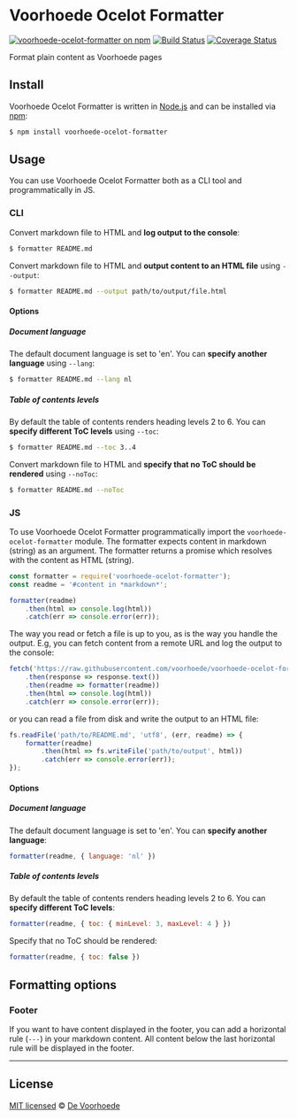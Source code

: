 # Voorhoede Ocelot Formatter

[![voorhoede-ocelot-formatter on npm](https://badge.fury.io/js/voorhoede-ocelot-formatter.svg)](https://www.npmjs.com/package/voorhoede-ocelot-formatter)
[![Build Status](https://travis-ci.org/voorhoede/voorhoede-ocelot-formatter.svg?branch=master)](https://travis-ci.org/voorhoede/voorhoede-ocelot-formatter)
[![Coverage Status](https://coveralls.io/repos/github/voorhoede/voorhoede-ocelot-formatter/badge.svg?branch=master)](https://coveralls.io/github/voorhoede/voorhoede-ocelot-formatter?branch=master)

Format plain content as Voorhoede pages

## Install

Voorhoede Ocelot Formatter is written in [Node.js](http://nodejs.org/) and can be installed via [npm](https://npmjs.org/):

```bash
$ npm install voorhoede-ocelot-formatter
```

## Usage

You can use Voorhoede Ocelot Formatter both as a CLI tool and programmatically in JS.

### CLI

Convert markdown file to HTML and **log output to the console**:

```bash
$ formatter README.md
```

Convert markdown file to HTML and **output content to an HTML file** using `--output`:

```bash
$ formatter README.md --output path/to/output/file.html
```

#### Options

##### Document language

The default document language is set to 'en'. You can **specify another language** using `--lang`:

```bash
$ formatter README.md --lang nl
```

##### Table of contents levels

By default the table of contents renders heading levels 2 to 6. You can **specify different ToC levels** using `--toc`:

```bash
$ formatter README.md --toc 3..4
```

Convert markdown file to HTML and **specify that no ToC should be rendered** using `--noToc`:

```bash
$ formatter README.md --noToc
```

### JS

To use Voorhoede Ocelot Formatter programmatically import the `voorhoede-ocelot-formatter` module.
The formatter expects content in markdown (string) as an argument.
The formatter returns a promise which resolves with the content as HTML (string).

```javascript
const formatter = require('voorhoede-ocelot-formatter');
const readme = '#content in *markdown*';

formatter(readme)
    .then(html => console.log(html))
    .catch(err => console.error(err));
```

The way you read or fetch a file is up to you, as is the way you handle the output.
E.g, you can fetch content from a remote URL and log the output to the console:

```javascript
fetch('https://raw.githubusercontent.com/voorhoede/voorhoede-ocelot-formatter/master/README.md')
    .then(response => response.text())
    .then(readme => formatter(readme))
    .then(html => console.log(html))
    .catch(err => console.error(err));
```

or you can read a file from disk and write the output to an HTML file:

```javascript
fs.readFile('path/to/README.md', 'utf8', (err, readme) => {
    formatter(readme)
        .then(html => fs.writeFile('path/to/output', html))
        .catch(err => console.error(err));
});
```

#### Options

##### Document language

The default document language is set to 'en'. You can **specify another language**:

```javascript
formatter(readme, { language: 'nl' })
```

##### Table of contents levels

By default the table of contents renders heading levels 2 to 6. You can **specify different ToC levels**:

```javascript
formatter(readme, { toc: { minLevel: 3, maxLevel: 4 } })
```

Specify that no ToC should be rendered:

```javascript
formatter(readme, { toc: false })
```

## Formatting options

### Footer

If you want to have content displayed in the footer, you can add a horizontal rule (`---`) in your markdown content.
All content below the last horizontal rule will be displayed in the footer.

---

## License

[MIT licensed](https://github.com/voorhoede/voorhoede-ocelot-formatter/blob/master/LICENSE) © [De Voorhoede](https://www.voorhoede.nl/)
